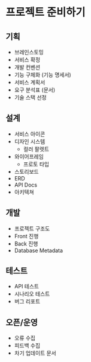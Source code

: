 # 프로젝트 준비하기



## 기획

- 브레인스토밍
- 서비스 확정
- 개발 컨벤션
- 기능 구체화 (기능 명세서)
- 서비스 계획서
- 요구 분석표 (문서)
- 기술 스택 선정



## 설계

- 서비스 아이콘
- 디자인 시스템
  - 컬러 팔렛트
- 와이어프레임
  - 프로토 타입
- 스토리보드
- ERD
- API Docs
- 아키텍쳐



## 개발

- 프로젝트 구조도
- Front 진행
- Back 진행
- Database Metadata



## 테스트

- API 테스트
- 시나리오 테스트
- 버그 리포트



## 오픈/운영

- 오류 수집
- 피드백 수집
- 차기 업데이트 문서



